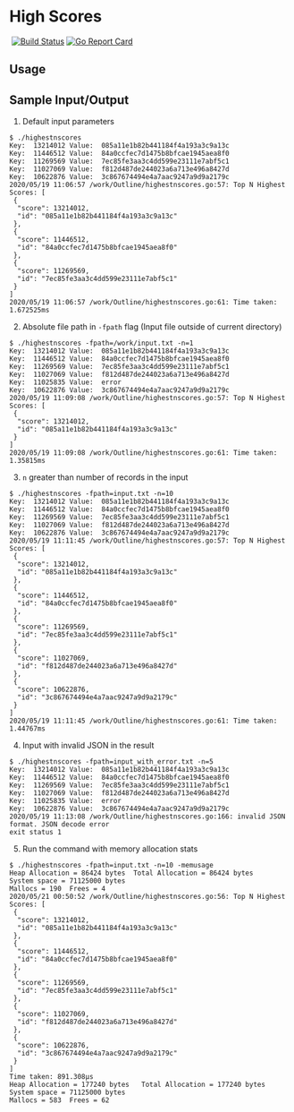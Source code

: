 # High Scores
​
[![Build Status](https://travis-ci.org/jayapriya90/Outline.svg?branch=master)](https://travis-ci.org/jayapriya90/Outline) [![Go Report Card](https://goreportcard.com/badge/github.com/jayapriya90/Outline)](https://goreportcard.com/report/github.com/jayapriya90/Outline)


## Usage



## Sample Input/Output
1. Default input parameters
```
$ ./highestnscores
Key:  13214012 Value:  085a11e1b82b441184f4a193a3c9a13c
Key:  11446512 Value:  84a0ccfec7d1475b8bfcae1945aea8f0
Key:  11269569 Value:  7ec85fe3aa3c4dd599e23111e7abf5c1
Key:  11027069 Value:  f812d487de244023a6a713e496a8427d
Key:  10622876 Value:  3c867674494e4a7aac9247a9d9a2179c
2020/05/19 11:06:57 /work/Outline/highestnscores.go:57: Top N Highest Scores: [
 {
  "score": 13214012,
  "id": "085a11e1b82b441184f4a193a3c9a13c"
 },
 {
  "score": 11446512,
  "id": "84a0ccfec7d1475b8bfcae1945aea8f0"
 },
 {
  "score": 11269569,
  "id": "7ec85fe3aa3c4dd599e23111e7abf5c1"
 }
]
2020/05/19 11:06:57 /work/Outline/highestnscores.go:61: Time taken: 1.672525ms
```

2. Absolute file path in `-fpath` flag (Input file outside of current directory)
```
$ ./highestnscores -fpath=/work/input.txt -n=1
Key:  13214012 Value:  085a11e1b82b441184f4a193a3c9a13c
Key:  11446512 Value:  84a0ccfec7d1475b8bfcae1945aea8f0
Key:  11269569 Value:  7ec85fe3aa3c4dd599e23111e7abf5c1
Key:  11027069 Value:  f812d487de244023a6a713e496a8427d
Key:  11025835 Value:  error
Key:  10622876 Value:  3c867674494e4a7aac9247a9d9a2179c
2020/05/19 11:09:08 /work/Outline/highestnscores.go:57: Top N Highest Scores: [
 {
  "score": 13214012,
  "id": "085a11e1b82b441184f4a193a3c9a13c"
 }
]
2020/05/19 11:09:08 /work/Outline/highestnscores.go:61: Time taken: 1.35815ms
```

3. `n` greater than number of records in the input
```
$ ./highestnscores -fpath=input.txt -n=10
Key:  13214012 Value:  085a11e1b82b441184f4a193a3c9a13c
Key:  11446512 Value:  84a0ccfec7d1475b8bfcae1945aea8f0
Key:  11269569 Value:  7ec85fe3aa3c4dd599e23111e7abf5c1
Key:  11027069 Value:  f812d487de244023a6a713e496a8427d
Key:  10622876 Value:  3c867674494e4a7aac9247a9d9a2179c
2020/05/19 11:11:45 /work/Outline/highestnscores.go:57: Top N Highest Scores: [
 {
  "score": 13214012,
  "id": "085a11e1b82b441184f4a193a3c9a13c"
 },
 {
  "score": 11446512,
  "id": "84a0ccfec7d1475b8bfcae1945aea8f0"
 },
 {
  "score": 11269569,
  "id": "7ec85fe3aa3c4dd599e23111e7abf5c1"
 },
 {
  "score": 11027069,
  "id": "f812d487de244023a6a713e496a8427d"
 },
 {
  "score": 10622876,
  "id": "3c867674494e4a7aac9247a9d9a2179c"
 }
]
2020/05/19 11:11:45 /work/Outline/highestnscores.go:61: Time taken: 1.44767ms
```

4. Input with invalid JSON in the result
```
$ ./highestnscores -fpath=input_with_error.txt -n=5
Key:  13214012 Value:  085a11e1b82b441184f4a193a3c9a13c
Key:  11446512 Value:  84a0ccfec7d1475b8bfcae1945aea8f0
Key:  11269569 Value:  7ec85fe3aa3c4dd599e23111e7abf5c1
Key:  11027069 Value:  f812d487de244023a6a713e496a8427d
Key:  11025835 Value:  error
Key:  10622876 Value:  3c867674494e4a7aac9247a9d9a2179c
2020/05/19 11:13:08 /work/Outline/highestnscores.go:166: invalid JSON format. JSON decode error
exit status 1
```

5. Run the command with memory allocation stats
```
$ ./highestnscores -fpath=input.txt -n=10 -memusage
Heap Allocation = 86424 bytes  Total Allocation = 86424 bytes
System space = 71125000 bytes
Mallocs = 190  Frees = 4
2020/05/21 00:50:52 /work/Outline/highestnscores.go:56: Top N Highest Scores: [
 {
  "score": 13214012,
  "id": "085a11e1b82b441184f4a193a3c9a13c"
 },
 {
  "score": 11446512,
  "id": "84a0ccfec7d1475b8bfcae1945aea8f0"
 },
 {
  "score": 11269569,
  "id": "7ec85fe3aa3c4dd599e23111e7abf5c1"
 },
 {
  "score": 11027069,
  "id": "f812d487de244023a6a713e496a8427d"
 },
 {
  "score": 10622876,
  "id": "3c867674494e4a7aac9247a9d9a2179c"
 }
]
Time taken: 891.308µs
Heap Allocation = 177240 bytes   Total Allocation = 177240 bytes
System space = 71125000 bytes
Mallocs = 583  Frees = 62
```
